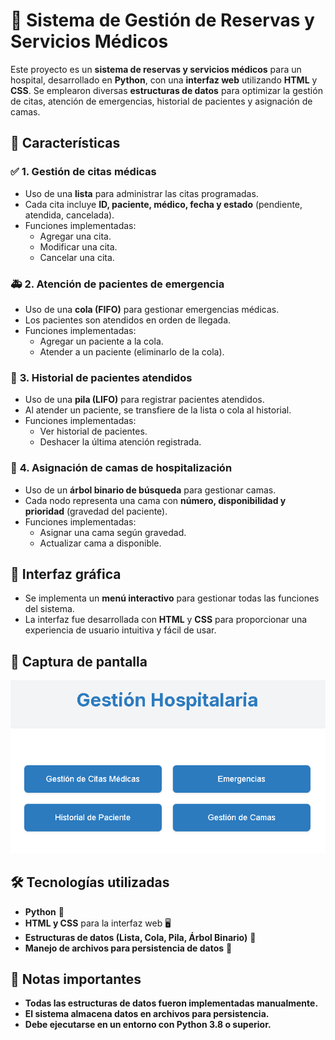 # 🏥 Sistema de Gestión de Reservas y Servicios Médicos

Este proyecto es un **sistema de reservas y servicios médicos** para un hospital, desarrollado en **Python**, con una **interfaz web** utilizando **HTML** y **CSS**. Se emplearon diversas **estructuras de datos** para optimizar la gestión de citas, atención de emergencias, historial de pacientes y asignación de camas.

## 📌 Características

### ✅ **1. Gestión de citas médicas**
- Uso de una **lista** para administrar las citas programadas.
- Cada cita incluye **ID, paciente, médico, fecha y estado** (pendiente, atendida, cancelada).
- Funciones implementadas:
  - Agregar una cita.
  - Modificar una cita.
  - Cancelar una cita.

### 🚑 **2. Atención de pacientes de emergencia**
- Uso de una **cola (FIFO)** para gestionar emergencias médicas.
- Los pacientes son atendidos en orden de llegada.
- Funciones implementadas:
  - Agregar un paciente a la cola.
  - Atender a un paciente (eliminarlo de la cola).

### 📜 **3. Historial de pacientes atendidos**
- Uso de una **pila (LIFO)** para registrar pacientes atendidos.
- Al atender un paciente, se transfiere de la lista o cola al historial.
- Funciones implementadas:
  - Ver historial de pacientes.
  - Deshacer la última atención registrada.

### 🏨 **4. Asignación de camas de hospitalización**
- Uso de un **árbol binario de búsqueda** para gestionar camas.
- Cada nodo representa una cama con **número, disponibilidad y prioridad** (gravedad del paciente).
- Funciones implementadas:
  - Asignar una cama según gravedad.
  - Actualizar cama a disponible.

## 🎨 Interfaz gráfica
- Se implementa un **menú interactivo** para gestionar todas las funciones del sistema.
- La interfaz fue desarrollada con **HTML** y **CSS** para proporcionar una experiencia de usuario intuitiva y fácil de usar.

## 📸 Captura de pantalla

![Menú del sistema](https://github.com/exequiel-exe/Gestion_Hospitalaria-Proyecto-/blob/main/images/Captura_de_Menu.png?raw=true)

## 🛠 Tecnologías utilizadas
- **Python** 🐍
- **HTML y CSS** para la interfaz web 🖥️
- **Estructuras de datos (Lista, Cola, Pila, Árbol Binario)** 📂
- **Manejo de archivos para persistencia de datos** 📄

## 📢 Notas importantes
- **Todas las estructuras de datos fueron implementadas manualmente.**
- **El sistema almacena datos en archivos para persistencia.**
- **Debe ejecutarse en un entorno con Python 3.8 o superior.**



